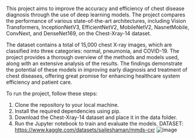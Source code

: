 This project aims to improve the accuracy and efficiency of chest disease diagnosis through the use of deep learning models. The project compares the performance of various state-of-the-art architectures, including Vision Transformers, InceptionNetV3, EfficientNetV2, MobileNetV2, NasnetMobile, ConvNext, and DenseNet169, on the Chest-Xray-14 dataset.

The dataset contains a total of 15,000 chest X-ray images, which are classified into three categories: normal, pneumonia, and COVID-19. The project provides a thorough overview of the methods and models used, along with an extensive analysis of the results. The findings demonstrate the potential of these models in improving early diagnosis and treatment of chest diseases, offering great promise for enhancing healthcare system efficiency and patient care.

To run the project, follow these steps:
1. Clone the repository to your local machine.
2. Install the required dependencies using pip.
3. Download the Chest-Xray-14 dataset and place it in the data folder.
4. Run the Jupyter notebook to train and evaluate the models.
DATASET: https://www.kaggle.com/datasets/saileshaman/mmds-cxr
![image](https://github.com/NitishKancharla/MMDS_PROJECT/assets/90206581/4d3e9296-9b9d-469a-b338-6372a2f2a99f)
